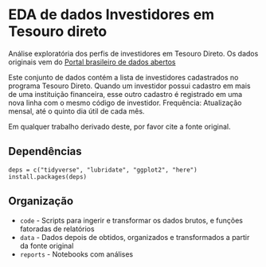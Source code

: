 # EDA de dados Investidores em Tesouro direto


Análise exploratória dos perfis de investidores em Tesouro Direto. Os dados originais vem do  [Portal brasileiro de dados abertos](http://dados.gov.br/dataset/investidores-do-tesouro-direto/resource/0fd2ac86-4673-46c0-a889-b46224ade563)
 
Este conjunto de dados contém a lista de investidores cadastrados no programa Tesouro Direto. Quando um investidor possui cadastro em mais de uma instituição financeira, esse outro cadastro é registrado em uma nova linha com o mesmo código de investidor. Frequência: Atualização mensal, até o quinto dia útil de cada mês.

Em qualquer trabalho derivado deste, por favor cite a fonte original. 

## Dependências

```
deps = c("tidyverse", "lubridate", "ggplot2", "here")
install.packages(deps)

```

## Organização

* `code` - Scripts para ingerir e transformar os dados brutos, e funções fatoradas de relatórios
* `data` - Dados depois de obtidos, organizados e transformados a partir da fonte original
* `reports` - Notebooks com análises

